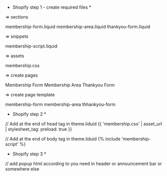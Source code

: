 * Shopify step 1 - create required files *

=> sections

membership-form.liquid
membership-area.liquid
thankyou-form.liquid

=> snippets

membership-script.liquid

=> assets

membership.css

=> create pages

Membership Form
Membership Area
Thankyou Form

=> create page template

membership-form
membership-area
thhankyou-form

* Shopify step 2 *

// Add at the end of head tag in theme.liduid
{{ 'membership.css' | asset_url | stylesheet_tag: preload: true }}

// Add at the end of body tag in theme.liduid
{% include 'membership-script' %}

* Shopify step 3 *

// add popup html according to you need in header or announcement bar or somewhere else
<div style="position:relative;">
  <a href=''>
    <div class="infoPopup" style='display:none;'>
      <div style="position:relative;">
        <p class='infoPopupMessage'></p>
        <span class="infoPopupClose">X</span>
      </div>
    </div>
  </a>
</div>
